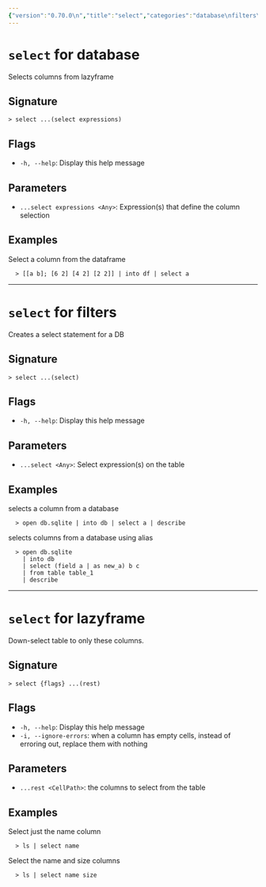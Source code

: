 ```yaml
---
{"version":"0.70.0\n","title":"select","categories":"database\nfilters\nlazyframe","usage":"Selects columns from lazyframe\nCreates a select statement for a DB\nDown-select table to only these columns.\n"}
---
```

<!-- THIS FILE IS GENERATED BY update_book_commands.cjs USING NUSHELL'S HELP COMMANDS.
REFRAIN FROM EDITING IT MANUALLY.-->
# <code>select</code> for database

<div class='command-title'>Selects columns from lazyframe</div>

## Signature

```> select ...(select expressions)```

## Flags

 * ```-h, --help```: Display this help message
## Parameters

 * ```...select expressions <Any>```: Expression(s) that define the column selection
## Examples

  Select a column from the dataframe
```shell
  > [[a b]; [6 2] [4 2] [2 2]] | into df | select a
```

---
# <code>select</code> for filters

<div class='command-title'>Creates a select statement for a DB</div>

## Signature

```> select ...(select)```

## Flags

 * ```-h, --help```: Display this help message
## Parameters

 * ```...select <Any>```: Select expression(s) on the table
## Examples

  selects a column from a database
```shell
  > open db.sqlite | into db | select a | describe
```
  selects columns from a database using alias
```shell
  > open db.sqlite
    | into db
    | select (field a | as new_a) b c
    | from table table_1
    | describe
```

---
# <code>select</code> for lazyframe

<div class='command-title'>Down-select table to only these columns.</div>

## Signature

```> select {flags} ...(rest)```

## Flags

 * ```-h, --help```: Display this help message
 * ```-i, --ignore-errors```: when a column has empty cells, instead of erroring out, replace them with nothing
## Parameters

 * ```...rest <CellPath>```: the columns to select from the table
## Examples

  Select just the name column
```shell
  > ls | select name
```
  Select the name and size columns
```shell
  > ls | select name size
```


